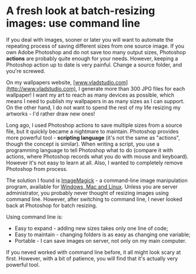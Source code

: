 # A fresh look at batch-resizing images: use command line

If you deal with images, sooner or later you will want to automate the repeating process of saving different sizes from one source image. If you own Adobe Photoshop and do not save too many output sizes, Photoshop **actions** are probably  quite enough for your needs. However, keeping a Photoshop action up to date is very painful. Change a source folder, and you're screwed.

On my wallpapers website, [www.vladstudio.com](http://www.vladstudio.com), I generate more than 300 JPG files for each wallpaper! I want my art to reach as many devices as possible, which means I need to publish my wallpapers in as many sizes as I can support. On the other hand, I do not want to spend the rest of my life resizing my artworks - I'd rather draw new ones!

Long ago, I used Photoshop actions to save multiple sizes from a source file, but it quickly became a nightmare to maintain. Photoshop provides more powerful tool - **scripting language** (it's not the same as "actions", though the concept is similar). When writing a script, you use a programming language to tell Photoshop what to do (compare it with actions, where Photoshop records what you do with mouse and keyboard). However it's not easy to learn at all. Also, I wanted to completely remove Photoshop from process. 

The solution I found is [ImageMagick](http://www.imagemagick.org/) - a command-line image manipulation program, available for [Windows, Mac and Linux](http://www.imagemagick.org/script/binary-releases.php). Unless you are server administrator, you probably never thought of resizing images using command line. However, after switching to command line, I never looked back at Photoshop for batch resizing. 

Using command line is:

* Easy to expand - adding new sizes takes only one line of code; 
* Easy to maintain - changing folders is as easy as changing one variable;
* Portable - I can save images on server, not only on my main computer.

If you neved worked with command line before, it all might look scary at first. However, with a bit of patience, you will find that it's actually very powerful tool. 



